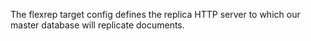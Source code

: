 The flexrep target config defines the replica HTTP server to which our master database will replicate documents. 